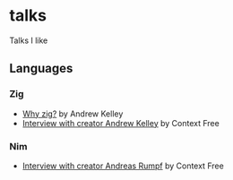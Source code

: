 # talks
Talks I like


## Languages
### Zig
- [Why zig?](https://www.youtube.com/watch?v=Gv2I7qTux7g) by Andrew Kelley
- [Interview with creator Andrew Kelley](https://www.youtube.com/watch?v=ZvskDoP09Ao) by Context Free

### Nim
- [Interview with creator Andreas Rumpf](https://www.youtube.com/watch?v=-9SGIB946lw) by Context Free
